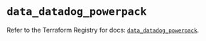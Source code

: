 # `data_datadog_powerpack`

Refer to the Terraform Registry for docs: [`data_datadog_powerpack`](https://registry.terraform.io/providers/datadog/datadog/3.62.0/docs/data-sources/powerpack).
